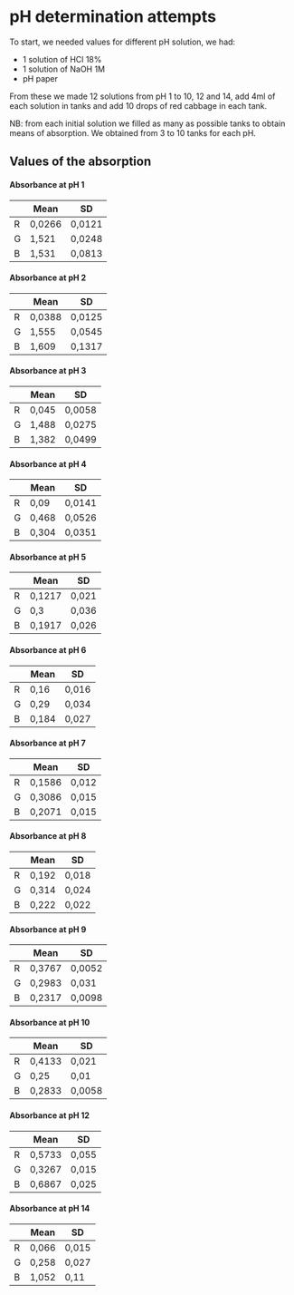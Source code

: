 # pH determination attempts

To start, we needed values for different pH solution, we had:

- 1 solution of HCl 18% 
- 1 solution of NaOH 1M
- pH paper

From these we made 12 solutions from pH 1 to 10, 12 and 14, add 4ml of each solution in tanks and add 10 drops of red cabbage in each tank.

NB: from each initial solution we filled as many as possible tanks to obtain means of absorption. We obtained from 3 to 10 tanks for each pH. 

## Values of the absorption

#### Absorbance at pH 1 

|       |Mean     |SD  
|-------|---------|-------
|R      |0,0266   |0,0121
|G      |1,521    |0,0248
|B      |1,531    |0,0813

#### Absorbance at pH 2
|       |Mean     |SD  
|-------|---------|-------
|R      |0,0388   |0,0125
|G      |1,555    |0,0545
|B      |1,609    |0,1317

#### Absorbance at pH 3

|       |Mean     |SD  
|-------|---------|-------
|R      |0,045    |0,0058
|G      |1,488    |0,0275
|B      |1,382    |0,0499

#### Absorbance at pH 4

|       |Mean     |SD  
|-------|---------|-------
|R      |0,09     |0,0141
|G      |0,468    |0,0526
|B      |0,304    |0,0351


#### Absorbance at pH 5

|       |Mean     |SD  
|-------|---------|-------
|R      |0,1217   |0,021
|G      |0,3      |0,036
|B      |0,1917   |0,026

#### Absorbance at pH 6

|       |Mean     |SD  
|-------|---------|-------
|R      |0,16     |0,016
|G      |0,29     |0,034
|B      |0,184    |0,027


#### Absorbance at pH 7

|       |Mean     |SD  
|-------|---------|-------
|R      |0,1586   |0,012
|G      |0,3086   |0,015
|B      |0,2071   |0,015


#### Absorbance at pH 8

|       |Mean     |SD  
|-------|---------|-------
|R      |0,192    |0,018
|G      |0,314    |0,024
|B      |0,222    |0,022

#### Absorbance at pH 9

|       |Mean     |SD  
|-------|---------|-------
|R      |0,3767   |0,0052
|G      |0,2983   |0,031
|B      |0,2317   |0,0098

#### Absorbance at pH 10

|       |Mean     |SD  
|-------|---------|-------
|R      |0,4133   |0,021
|G      |0,25     |0,01
|B      |0,2833   |0,0058

#### Absorbance at pH 12

|       |Mean     |SD  
|-------|---------|-------
|R      |0,5733   |0,055
|G      |0,3267   |0,015
|B      |0,6867   |0,025

#### Absorbance at pH 14

|       |Mean     |SD  
|-------|---------|-------
|R      |0,066    |0,015
|G      |0,258    |0,027
|B      |1,052    |0,11